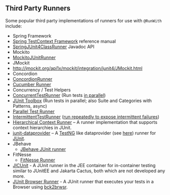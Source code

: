 ## Third Party Runners ##

Some popular third party implementations of runners for use with `@RunWith` include:

- Spring Framework
 - [Spring TestContext Framework](http://docs.spring.io/spring/docs/current/spring-framework-reference/html/testing.html#testcontext-framework) reference manual
 - [SpringJUnit4ClassRunner](http://docs.spring.io/spring/docs/current/javadoc-api/org/springframework/test/context/junit4/SpringJUnit4ClassRunner.html) Javadoc API
- Mockito
 - [MockitoJUnitRunner](http://docs.mockito.googlecode.com/hg/latest/org/mockito/runners/MockitoJUnitRunner.html)
- JMockit  
 - http://jmockit.org/api1x/mockit/integration/junit4/JMockit.html
- Concordion
 - [ConcordionRunner](https://github.com/concordion/concordion/blob/master/src/main/java/org/concordion/integration/junit4/ConcordionRunner.java)
- [Cucumber Runner](https://github.com/cucumber/cucumber-jvm/blob/master/junit/src/main/java/cucumber/api/junit/Cucumber.java)
- Concurrency / Test Helpers
 - [ConcurrentTestRunner](http://tempusfugitlibrary.org/apidocs/com/google/code/tempusfugit/concurrency/ConcurrentTestRunner.html) (Run tests [in parallel](http://tempusfugitlibrary.org/documentation/junit/parallel/))
 - [JUnit Toolbox](https://code.google.com/p/junit-toolbox/) (Run tests in parallel; also Suite and Categories with Patterns, async)
- [Parallel Test Runner](https://github.com/diva-e/parallel-test-runner)
 - [IntermittentTestRunner](http://tempusfugitlibrary.org/apidocs/com/google/code/tempusfugit/concurrency/IntermittentTestRunner.html) ([run repeatedly to expose intermittent failures](http://tempusfugitlibrary.org/documentation/junit/intermittent/))
- [Hierarchical Context Runner](https://github.com/bechte/junit-hierarchicalcontextrunner/wiki) – A runner implementation that supports context hierarchies in JUnit.
- [junit-dataprovider](https://github.com/TNG/junit-dataprovider/wiki) – A [TestNG](http://testng.org/doc/index.html) like dataprovider (see [here](http://testng.org/doc/documentation-main.html#parameters-dataproviders)) runner for [JUnit](https://github.com/junit-team/junit).
- JBehave 
  - [JBehave JUnit runner](https://github.com/codecentric/jbehave-junit-runner)
- FitNesse
  - [FitNesse Runner](http://fitnesse.org/FitNesse.UserGuide.WritingAcceptanceTests.RunningFromJunit)
- [JICUnit](https://github.com/Lucas3oo/jicunit) - A JUnit runner in the JEE container for in-container testing similar to JUnitEE and Jakarta Cactus, both which are not developed any more.
- [JUnit Browser Runner](https://github.com/dukescript/junit-browser-runner) - A JUnit runner that executes your tests in a Browser using [bck2brwsr](http://wiki.apidesign.org/wiki/Bck2Brwsr).